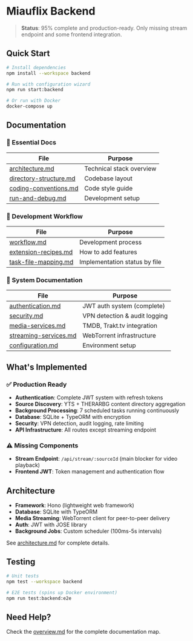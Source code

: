 # Miauflix Backend

> **Status**: 95% complete and production-ready. Only missing stream endpoint and some frontend integration.

## Quick Start

```bash
# Install dependencies
npm install --workspace backend

# Run with configuration wizard
npm run start:backend

# Or run with Docker
docker-compose up
```

## Documentation

### 📖 Essential Docs

| File                                                     | Purpose                  |
| -------------------------------------------------------- | ------------------------ |
| [architecture.md](../docs/architecture.md)               | Technical stack overview |
| [directory-structure.md](../docs/directory-structure.md) | Codebase layout          |
| [coding-conventions.md](../docs/coding-conventions.md)   | Code style guide         |
| [run-and-debug.md](../docs/run-and-debug.md)             | Development setup        |

### 🔄 Development Workflow

| File                                                 | Purpose                       |
| ---------------------------------------------------- | ----------------------------- |
| [workflow.md](../docs/workflow.md)                   | Development process           |
| [extension-recipes.md](../docs/extension-recipes.md) | How to add features           |
| [task-file-mapping.md](../docs/task-file-mapping.md) | Implementation status by file |

### 🔧 System Documentation

| File                                                | Purpose                       |
| --------------------------------------------------- | ----------------------------- |
| [authentication.md](docs/authentication.md)         | JWT auth system (complete)    |
| [security.md](docs/security.md)                     | VPN detection & audit logging |
| [media-services.md](docs/media-services.md)         | TMDB, Trakt.tv integration    |
| [streaming-services.md](docs/streaming-services.md) | WebTorrent infrastructure     |
| [configuration.md](docs/configuration.md)           | Environment setup             |

## What's Implemented

### ✅ Production Ready

- **Authentication**: Complete JWT system with refresh tokens
- **Source Discovery**: YTS + THERARBG content directory aggregation
- **Background Processing**: 7 scheduled tasks running continuously
- **Database**: SQLite + TypeORM with encryption
- **Security**: VPN detection, audit logging, rate limiting
- **API Infrastructure**: All routes except streaming endpoint

### ⚠️ Missing Components

- **Stream Endpoint**: `/api/stream/:sourceId` (main blocker for video playback)
- **Frontend JWT**: Token management and authentication flow

## Architecture

- **Framework**: Hono (lightweight web framework)
- **Database**: SQLite with TypeORM
- **Media Streaming**: WebTorrent client for peer-to-peer delivery
- **Auth**: JWT with JOSE library
- **Background Jobs**: Custom scheduler (100ms-5s intervals)

See [architecture.md](../docs/architecture.md) for complete details.

## Testing

```bash
# Unit tests
npm test --workspace backend

# E2E tests (spins up Docker environment)
npm run test:backend:e2e
```

## Need Help?

Check the [overview.md](../docs/overview.md) for the complete documentation map.
